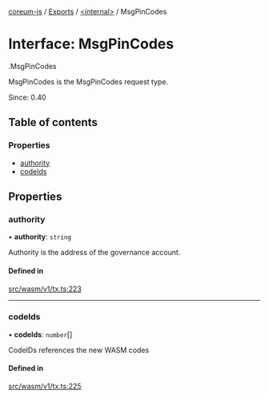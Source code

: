[coreum-js](../README.md) / [Exports](../modules.md) / [<internal\>](../modules/internal_.md) / MsgPinCodes

# Interface: MsgPinCodes

[<internal>](../modules/internal_.md).MsgPinCodes

MsgPinCodes is the MsgPinCodes request type.

Since: 0.40

## Table of contents

### Properties

- [authority](internal_.MsgPinCodes.md#authority)
- [codeIds](internal_.MsgPinCodes.md#codeids)

## Properties

### authority

• **authority**: `string`

Authority is the address of the governance account.

#### Defined in

[src/wasm/v1/tx.ts:223](https://github.com/PulsaraIO/coreum-js/blob/63824e3/src/wasm/v1/tx.ts#L223)

___

### codeIds

• **codeIds**: `number`[]

CodeIDs references the new WASM codes

#### Defined in

[src/wasm/v1/tx.ts:225](https://github.com/PulsaraIO/coreum-js/blob/63824e3/src/wasm/v1/tx.ts#L225)
